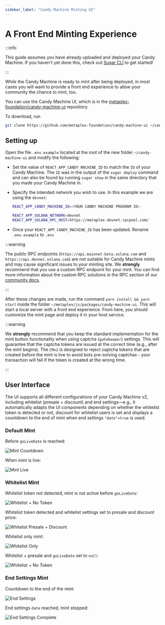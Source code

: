 ```yaml
---
sidebar_label: "Candy Machine Minting UI"
---
```


# A Front End Minting Experience

:::info

This guide assumes you have already uploaded and deployed your Candy Machine. 
If you haven't yet done this, check out [Sugar CLI](/tools/sugar/introduction) to get started!

:::

While the Candy Machine is ready to mint after being deployed, in most cases you will want to provide a front end experience to allow your
community the chance to mint, too.

You can use the Candy Machine UI, which is in
the [metaplex-foundation/candy-machine-ui](https://github.com/metaplex-foundation/candy-machine-ui) repository.

To download, run

```bash
git clone https://github.com/metaplex-foundation/candy-machine-ui ~/candy-machine-ui/
```

## Setting up

Open the file `.env.example` located at the root of the new folder `~/candy-machine-ui` and modify the following:

- Set the value of `REACT_APP_CANDY_MACHINE_ID` to match the `ID` of your Candy Machine. The `ID` was in the output of
  the `sugar deploy` command and can also be found by running `sugar show` in the same directory that you made your Candy Machine in.

- Specify the intended network you wish to use. In this example we are using the `devnet`:
    ```bash
    REACT_APP_CANDY_MACHINE_ID=<YOUR CANDY MACHINE PROGRAM ID>

    REACT_APP_SOLANA_NETWORK=devnet
    REACT_APP_SOLANA_RPC_HOST=https://metaplex.devnet.rpcpool.com/
    ```
- Once your `REACT_APP_CANDY_MACHINE_ID` has been updated. Rename `.env.example` to `.env`

:::warning

The public RPC endpoints (`https://api.mainnet-beta.solana.com` and `https://api.devnet.solana.com`) are not suitable
for Candy Machine mints and may cause significant issues to your minting site. We **strongly** recommend that you use a
custom RPC endpoint for your mint. You can find more information about the custom RPC solutions in the RPC section of
our [community docs](/guides/community#rpc).

:::

After these changes are made, run the command `yarn install && yarn start` inside the
folder `~/metaplex/js/packages/candy-machine-ui`. This will start a local server with a front end experience. From here,
you should customize the mint page and deploy it in your host service.

:::warning

We **strongly** recommend that you keep the standard implementation for the mint button functionality when using
captcha (`gatekeeper`) settings. This will guarantee that the captcha tokens are issued at the correct time (e.g., after
the mint begins). The `CMv2` is designed to reject captcha tokens that are created before the mint is live to avoid bots
pre-solving captchas - your transaction will fail if the token is created at the wrong time.

:::

## User Interface

The UI supports all different configurations of your Candy Machine v2, including whitelist (presale + discount) and end
settings&mdash;e.g., it automatically adapts the UI components depending on whether the whitelist token is detected or
not, discount for whitelist users is set and displays a countdown to the end of mint when end settings `"date"=true` is
used.

### Default Mint

Before `goLiveDate` is reached:

![Mint Countdown](ui/Mint-1.png#radius#shadow)

When mint is live:

![Mint Live](ui/Mint-2.png#radius#shadow)

### Whitelist Mint

Whitelist token not detected, mint is not active before `goLiveDate`:

![Whitelist + No Token](ui/Whitelist-1.png#radius#shadow)

Whitelist token detected and whitelist settings set to presale and discount price:

![Whitelist Presale + Discount](ui/Whitelist-2.png#radius#shadow)

Whitelist only mint:

![Whitelist Only](ui/Whitelist-3.png#radius#shadow)

Whitelist + presale and `goLiveDate` set to `null`:

![Whitelist + No Token](ui/Whitelist-4.png#radius#shadow)

### End Settings Mint

Countdown to the end of the mint:

![End Settings](ui/EndSettings-1.png#radius#shadow)

End settings `date` reached, mint stopped:

![End Settings Complete](ui/EndSettings-2.png#radius#shadow)

